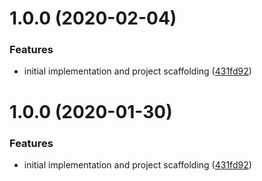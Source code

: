 # 1.0.0 (2020-02-04)


### Features

* initial implementation and project scaffolding ([431fd92](https://github.com/Financial-Times/polyfill-library-node/commit/431fd92b81e09033136864e54ace0f871c7f7f28))

# 1.0.0 (2020-01-30)


### Features

* initial implementation and project scaffolding ([431fd92](https://github.com/Financial-Times/polyfill-library-node/commit/431fd92b81e09033136864e54ace0f871c7f7f28))
